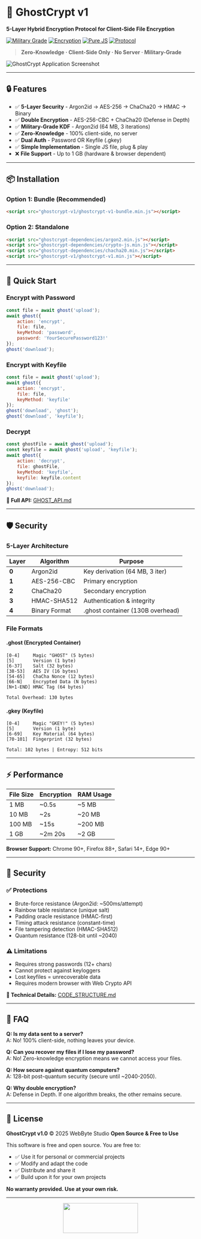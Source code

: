 # 👻 GhostCrypt v1

**5-Layer Hybrid Encryption Protocol for Client-Side File Encryption**

[![Military Grade](https://img.shields.io/badge/Military_Grade-Security-brightgreen)](CODE_STRUCTURE.md)
[![Encryption](https://img.shields.io/badge/Encryption-AES--256%20%2B%20ChaCha20-blue)](GHOST_API.md)
[![Pure JS](https://img.shields.io/badge/Pure-JavaScript-yellow)](GHOST_API.md)
[![Protocol](https://img.shields.io/badge/Protocol-GHOST_1-blueviolet)](GHOST_API.md)

> **Zero-Knowledge · Client-Side Only · No Server · Military-Grade**

![GhostCrypt Application Screenshot](https://timonsh.github.io/ghostcrypt/src/assets/img/screenshot-preview.png)

---

## 🔒 Features

- ✅ **5-Layer Security** - Argon2id → AES-256 → ChaCha20 → HMAC → Binary
- ✅ **Double Encryption** - AES-256-CBC + ChaCha20 (Defense in Depth)
- ✅ **Military-Grade KDF** - Argon2id (64 MB, 3 iterations)
- ✅ **Zero-Knowledge** - 100% client-side, no server
- ✅ **Dual Auth** - Password OR Keyfile (.gkey)
- ✅ **Simple Implementation** - Single JS file, plug & play
- ❌ **File Support** - Up to 1 GB (hardware & browser dependent)

---

## 📦 Installation

### Option 1: Bundle (Recommended)
```html
<script src="ghostcrypt-v1/ghostcrypt-v1-bundle.min.js"></script>
```

### Option 2: Standalone
```html
<script src="ghostcrypt-dependencies/argon2.min.js"></script>
<script src="ghostcrypt-dependencies/crypto-js.min.js"></script>
<script src="ghostcrypt-dependencies/chacha20.min.js"></script>
<script src="ghostcrypt-v1/ghostcrypt-v1.min.js"></script>
```

---

## 🚀 Quick Start

### Encrypt with Password
```javascript
const file = await ghost('upload');
await ghost({
    action: 'encrypt',
    file: file,
    keyMethod: 'password',
    password: 'YourSecurePassword123!'
});
ghost('download');
```

### Encrypt with Keyfile
```javascript
const file = await ghost('upload');
await ghost({
    action: 'encrypt',
    file: file,
    keyMethod: 'keyfile'
});
ghost('download', 'ghost');
ghost('download', 'keyfile');
```

### Decrypt
```javascript
const ghostFile = await ghost('upload');
const keyfile = await ghost('upload', 'keyfile');
await ghost({
    action: 'decrypt',
    file: ghostFile,
    keyMethod: 'keyfile',
    keyfile: keyfile.content
});
ghost('download');
```

**📖 Full API:** [GHOST_API.md](GHOST_API.md)

---

## 🛡️ Security

### 5-Layer Architecture

| Layer | Algorithm | Purpose |
|-------|-----------|---------|
| **0** | Argon2id | Key derivation (64 MB, 3 iter) |
| **1** | AES-256-CBC | Primary encryption |
| **2** | ChaCha20 | Secondary encryption |
| **3** | HMAC-SHA512 | Authentication & integrity |
| **4** | Binary Format | .ghost container (130B overhead) |

### File Formats

#### .ghost (Encrypted Container)
```
[0-4]     Magic "GHOST" (5 bytes)
[5]       Version (1 byte)
[6-37]    Salt (32 bytes)
[38-53]   AES IV (16 bytes)
[54-65]   ChaCha Nonce (12 bytes)
[66-N]    Encrypted Data (N bytes)
[N+1-END] HMAC Tag (64 bytes)

Total Overhead: 130 bytes
```

#### .gkey (Keyfile)
```
[0-4]     Magic "GKEY!" (5 bytes)
[5]       Version (1 byte)
[6-69]    Key Material (64 bytes)
[70-101]  Fingerprint (32 bytes)

Total: 102 bytes | Entropy: 512 bits
```



---

## ⚡ Performance

| File Size | Encryption | RAM Usage |
|-----------|-----------|-----------|
| 1 MB      | ~0.5s     | ~5 MB     |
| 10 MB     | ~2s       | ~20 MB    |
| 100 MB    | ~15s      | ~200 MB   |
| 1 GB      | ~2m 20s   | ~2 GB     |

**Browser Support:** Chrome 90+, Firefox 88+, Safari 14+, Edge 90+



---

## 🔐 Security

### ✅ Protections
- Brute-force resistance (Argon2id: ~500ms/attempt)
- Rainbow table resistance (unique salt)
- Padding oracle resistance (HMAC-first)
- Timing attack resistance (constant-time)
- File tampering detection (HMAC-SHA512)
- Quantum resistance (128-bit until ~2040)

### ⚠️ Limitations
- Requires strong passwords (12+ chars)
- Cannot protect against keyloggers
- Lost keyfiles = unrecoverable data
- Requires modern browser with Web Crypto API

**📖 Technical Details:** [CODE_STRUCTURE.md](CODE_STRUCTURE.md)

---

## 🤔 FAQ

**Q: Is my data sent to a server?**  
A: No! 100% client-side, nothing leaves your device.

**Q: Can you recover my files if I lose my password?**  
A: No! Zero-knowledge encryption means we cannot access your files.

**Q: How secure against quantum computers?**  
A: 128-bit post-quantum security (secure until ~2040-2050).

**Q: Why double encryption?**  
A: Defense in Depth. If one algorithm breaks, the other remains secure.

---

## 📜 License

**GhostCrypt v1.0** © 2025 WebByte Studio
**Open Source & Free to Use**

This software is free and open source. You are free to:
- ✅ Use it for personal or commercial projects
- ✅ Modify and adapt the code
- ✅ Distribute and share it
- ✅ Build upon it for your own projects

**No warranty provided. Use at your own risk.**

---

<div align="center">
  <img src="https://timonschroth.de/src/img/webbytestudio.svg" width="200" height="80">
</div>